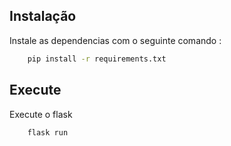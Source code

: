 ## Instalação

Instale as dependencias com o seguinte comando :

```sh
    pip install -r requirements.txt

```

## Execute

Execute o flask

```sh
    flask run
```